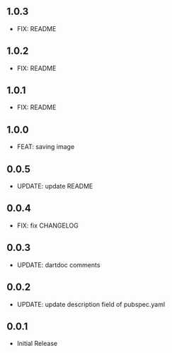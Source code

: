 ## 1.0.3

* FIX: README

## 1.0.2

* FIX: README

## 1.0.1

* FIX: README

## 1.0.0

* FEAT: saving image

## 0.0.5

* UPDATE: update README

## 0.0.4

* FIX: fix CHANGELOG

## 0.0.3

* UPDATE: dartdoc comments

## 0.0.2

* UPDATE: update description field of pubspec.yaml

## 0.0.1

* Initial Release